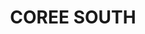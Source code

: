 ---
lastmod: '2025-04-06T06:05:20+00:00'
latitude: -35.24588
layout: suburb
longitude: 145.627125
postcode: '2716'
state: NSW
title: COREE SOUTH
url: /nsw/coree-south/
---